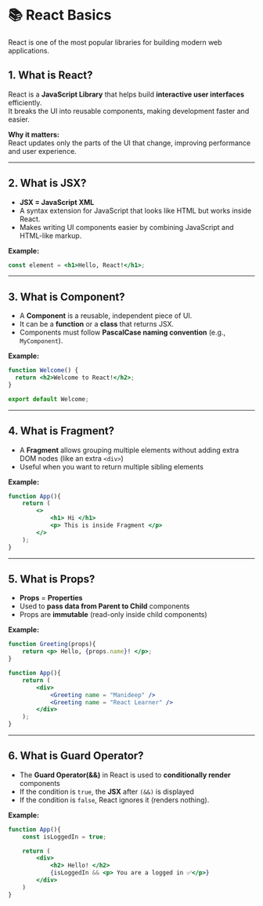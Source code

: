 # 📚 React Basics

React is one of the most popular libraries for building modern web applications.

## 1. What is React?
React is a **JavaScript Library** that helps build **interactive user interfaces** efficiently.  
It breaks the UI into reusable components, making development faster and easier.

**Why it matters:**  
React updates only the parts of the UI that change, improving performance and user experience.

---

## 2. What is JSX?
- **JSX = JavaScript XML**
- A syntax extension for JavaScript that looks like HTML but works inside React.
- Makes writing UI components easier by combining JavaScript and HTML-like markup.

**Example:**
```jsx
const element = <h1>Hello, React!</h1>;
```

---

## 3. What is Component? 
- A **Component** is a reusable, independent piece of UI.  
- It can be a **function** or a **class** that returns JSX.  
- Components must follow **PascalCase naming convention** (e.g., `MyComponent`).  

**Example:**
```jsx
function Welcome() {
  return <h2>Welcome to React!</h2>;
}

export default Welcome;
```

---

## 4. What is Fragment?
- A **Fragment** allows grouping multiple elements without adding extra DOM nodes (like an extra ```<div>```)
- Useful when you want to return multiple sibling elements

**Example:**
```jsx
function App(){
    return (  
        <>
            <h1> Hi </h1>
            <p> This is inside Fragment </p>
        </>
    );
}
``` 

---

## 5. What is Props?
- **Props** = **Properties**
- Used to **pass data from Parent to Child** components
- Props are **immutable** (read-only inside child components)

**Example:**
```jsx
function Greeting(props){
    return <p> Hello, {props.name}! </p>;
}

function App(){
    return (
        <div>
            <Greeting name = "Manideep" />
            <Greeting name = "React Learner" />
        </div>
    );
}
```

---

## 6. What is Guard Operator?
- The **Guard Operator(&&)** in React is used to **conditionally render** components
- If the condition is ```true```, the **JSX** after ```(&&)``` is displayed
- If the condition is ```false```, React ignores it (renders nothing).

**Example:**
```jsx
function App(){
    const isLoggedIn = true;

    return (
        <div>
            <h2> Hello! </h2>
            {isLoggedIn && <p> You are a logged in ✅</p>}
        </div>
    )
}
```